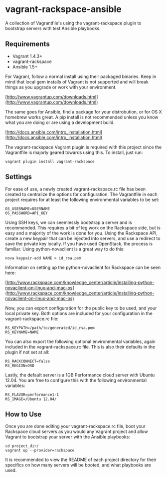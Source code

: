 vagrant-rackspace-ansible
=========================

A collection of Vagrantfile's using the vagrant-rackspace plugin to bootstrap servers with test Ansible playbooks.

## Requirements

+ Vagrant 1.4.3+
+ vagrant-rackspace
+ Ansible 1.5+

For Vagrant, follow a normal install using their packaged binaries. Keep in mind that local gem installs of Vagrant is not supported and will break things as you upgrade or work with your environment.

  [http://www.vagrantup.com/downloads.html](http://www.vagrantup.com/downloads.html)

The same goes for Ansible, find a package for your distrobution, or for OS X homebrew works great. A pip install is not recommended unless you know what you are doing or are using a development build.

  [http://docs.ansible.com/intro_installation.html](http://docs.ansible.com/intro_installation.html)

The vagrant-rackspace Vagrant plugin is required with this project since the Vagrantfile is majorly geared towards using this. To install, just run:

    vagrant plugin install vagrant-rackspace

## Settings

For ease of use, a newly created vagrant-rackspace.rc file has been created to centralize the options for configuration. The Vagrantfile in each project requires for at least the following environmental variables to be set:

    OS_USERNAME=USERNAME
    OS_PASSWORD=API_KEY

Using SSH keys, we can seemlessly bootstrap a server and is recommended. This requires a bit of leg work on the Rackspace side, but is easy and a majority of the work is done for you. Using the Rackspace API, create a new keypair that can be injected into servers, and use a redirect to save the private key locally. If you have used OpenStack, the process is familiar. Using python-novaclient is a great way to do this:

    nova keypair-add NAME > id_rsa.pem

Information on setting up the python-novaclient for Rackspace can be seen here:

[http://www.rackspace.com/knowledge_center/article/installing-python-novaclient-on-linux-and-mac-os](http://www.rackspace.com/knowledge_center/article/installing-python-novaclient-on-linux-and-mac-os)

Now, you can export configuration for the public key to be used, and your local private key. Both options are included for your configuration in the vagrant-rackspace.rc file:

    RS_KEYPATH=/path/to/generated/id_rsa.pem
    RS_KEYNAME=NAME

You can also export the following optional environmental variables, again included in the vagrant-rackspace.rc file. This is also their defaults in the plugin if not set at all:

    RS_RACKCONNECT=false
    RS_REGION=ORD

Lastly, the default server is a 1GB Performance cloud server with Ubuntu 12.04. You are free to configure this with the following environmental variables:

    RS_FLAVOR=performance1-1
    RS_IMAGE=/Ubuntu 12.04/

## How to Use

Once you are done editing your vagrant-rackspace.rc file, boot your Rackspace cloud servers as you would any Vagrant project and allow Vagrant to bootstrap your server with the Ansible playbooks:

    cd project_dir/
    vagrant up --provider=rackspace

It is recommended to view the README of each project directory for their specifics on how many servers will be booted, and what playbooks are used.
